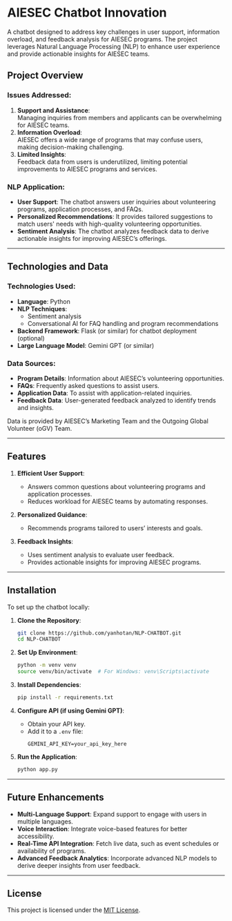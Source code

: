 # AIESEC Chatbot Innovation

A chatbot designed to address key challenges in user support, information overload, and feedback analysis for AIESEC programs. The project leverages Natural Language Processing (NLP) to enhance user experience and provide actionable insights for AIESEC teams.

## Project Overview

### Issues Addressed:
1. **Support and Assistance**:  
   Managing inquiries from members and applicants can be overwhelming for AIESEC teams.  
2. **Information Overload**:  
   AIESEC offers a wide range of programs that may confuse users, making decision-making challenging.  
3. **Limited Insights**:  
   Feedback data from users is underutilized, limiting potential improvements to AIESEC programs and services.

### NLP Application:
- **User Support**: The chatbot answers user inquiries about volunteering programs, application processes, and FAQs.  
- **Personalized Recommendations**: It provides tailored suggestions to match users' needs with high-quality volunteering opportunities.  
- **Sentiment Analysis**: The chatbot analyzes feedback data to derive actionable insights for improving AIESEC’s offerings.  

---

## Technologies and Data

### Technologies Used:
- **Language**: Python
- **NLP Techniques**: 
  - Sentiment analysis
  - Conversational AI for FAQ handling and program recommendations
- **Backend Framework**: Flask (or similar) for chatbot deployment (optional)
- **Large Language Model**: Gemini GPT (or similar)

### Data Sources:
- **Program Details**: Information about AIESEC’s volunteering opportunities.
- **FAQs**: Frequently asked questions to assist users.
- **Application Data**: To assist with application-related inquiries.
- **Feedback Data**: User-generated feedback analyzed to identify trends and insights.  

Data is provided by AIESEC’s Marketing Team and the Outgoing Global Volunteer (oGV) Team.

---

## Features

1. **Efficient User Support**:
   - Answers common questions about volunteering programs and application processes.
   - Reduces workload for AIESEC teams by automating responses.  
   
2. **Personalized Guidance**:
   - Recommends programs tailored to users’ interests and goals.
   
3. **Feedback Insights**:
   - Uses sentiment analysis to evaluate user feedback.
   - Provides actionable insights for improving AIESEC programs.  

---

## Installation

To set up the chatbot locally:

1. **Clone the Repository**:
   ```bash
   git clone https://github.com/yanhotan/NLP-CHATBOT.git
   cd NLP-CHATBOT
   ```

2. **Set Up Environment**:
   ```bash
   python -m venv venv
   source venv/bin/activate  # For Windows: venv\Scripts\activate
   ```

3. **Install Dependencies**:
   ```bash
   pip install -r requirements.txt
   ```

4. **Configure API (if using Gemini GPT)**:
   - Obtain your API key.
   - Add it to a `.env` file:
     ```env
     GEMINI_API_KEY=your_api_key_here
     ```

5. **Run the Application**:
   ```bash
   python app.py
   ```
---

## Future Enhancements

- **Multi-Language Support**: Expand support to engage with users in multiple languages.  
- **Voice Interaction**: Integrate voice-based features for better accessibility.  
- **Real-Time API Integration**: Fetch live data, such as event schedules or availability of programs.  
- **Advanced Feedback Analytics**: Incorporate advanced NLP models to derive deeper insights from user feedback.

---

## License

This project is licensed under the [MIT License](LICENSE).
